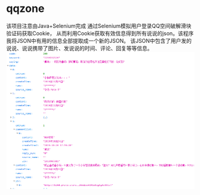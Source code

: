 # qqzone

该项目注意由Java+Selenium完成 通过Selenium模拟用户登录QQ空间破解滑块验证码获取Cookie，
从而利用Cookie获取有效信息得到所有说说的json。该程序我将JSON中有用的信息全部提取成一个新的JSON。
该JSON中包含了用户发的说说、说说携带了图片、发说说的时间、评论、回复等等信息。
![image](https://github.com/Yun-Ge/qqzone/blob/master/G2%24QQ3%24TO3POCN%60BXM0WPWC.png)

